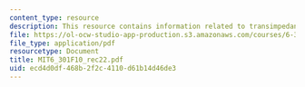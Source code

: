 ```yaml
---
content_type: resource
description: This resource contains information related to transimpedance amplifier.
file: https://ol-ocw-studio-app-production.s3.amazonaws.com/courses/6-301-solid-state-circuits-fall-2010/ecd4d0df468b2f2c4110d61b14d46de3_MIT6_301F10_rec22.pdf
file_type: application/pdf
resourcetype: Document
title: MIT6_301F10_rec22.pdf
uid: ecd4d0df-468b-2f2c-4110-d61b14d46de3
---
```

